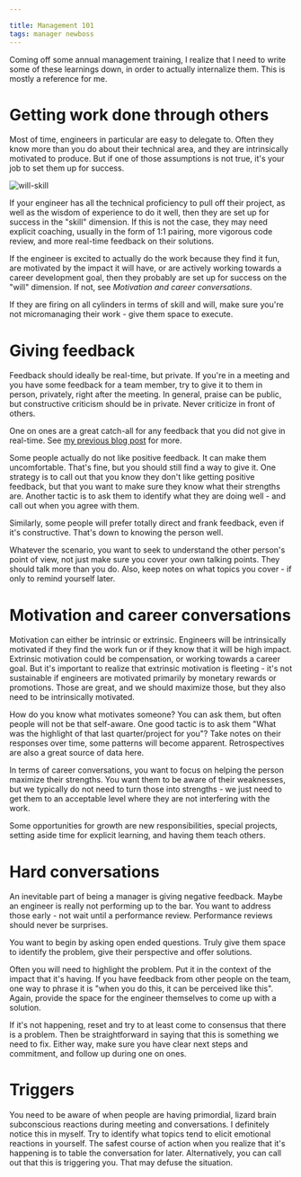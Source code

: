 ```yaml
---

title: Management 101
tags: manager newboss
---
```


Coming off some annual management training, I realize that I need to write
some of these learnings down, in order to actually internalize them. This
is mostly a reference for me.

# Getting work done through others

Most of time, engineers in particular are easy to delegate to. Often they
know more than you do about their technical area, and they are intrinsically
motivated to produce. But if one of those assumptions is not true, it's your
job to set them up for success.

![will-skill](https://danspira.files.wordpress.com/2010/11/skill-will-coaching-details.gif)

If your engineer has all the technical proficiency to pull off their project, as
well as the wisdom of experience to do it well, then they are set up for success
in the "skill" dimension. If this is not the case, they may need explicit
coaching, usually in the form of 1:1 pairing, more vigorous code review, and
more real-time feedback on their solutions.

If the engineer is excited to actually do the work because they find it fun,
are motivated by the impact it will have, or are actively working towards a
career development goal, then they probably are set up for success on the "will"
dimension. If not, see *Motivation and career conversations*.

If they are firing on all cylinders in terms of skill and will, make sure you're
not micromanaging their work - give them space to execute.


# Giving feedback

Feedback should ideally be real-time, but private. If you're in a meeting and
you have some feedback for a team member, try to give it to them in person,
privately, right after the meeting. In general, praise can be public, but
constructive criticism should be in private. Never criticize in front of others.

One on ones are a great catch-all for any feedback that you did not give
in real-time. See [my previous blog post](http://chase-seibert.github.io/blog/2015/02/10/one-on-ones.html)
for more.

Some people actually do not like positive feedback. It can make them
uncomfortable. That's fine, but you should still find a way to give it. One
strategy is to call out that you know they don't like getting positive feedback,
but that you want to make sure they know what their strengths are. Another
tactic is to ask them to identify what they are doing well - and call out when
you agree with them.

Similarly, some people will prefer totally direct and frank feedback, even if
it's constructive. That's down to knowing the person well.

Whatever the scenario, you want to seek to understand the other person's point
of view, not just make sure you cover your own talking points. They should
talk more than you do. Also, keep notes on what topics you cover - if only
to remind yourself later.


# Motivation and career conversations

Motivation can either be intrinsic or extrinsic. Engineers will be intrinsically
motivated if they find the work fun or if they know that it will be high impact.
Extrinsic motivation could be compensation, or working towards a career goal.
But it's important to realize that extrinsic motivation is fleeting - it's not
sustainable if engineers are motivated primarily by monetary rewards or
promotions. Those are great, and we should maximize those, but they also need
to be intrinsically motivated.

How do you know what motivates someone? You can ask them, but often people will
not be that self-aware. One good tactic is to ask them "What was the highlight
of that last quarter/project for you"? Take notes on their responses over time,
some patterns will become apparent. Retrospectives are also a great source
of data here.

In terms of career conversations, you want to focus on helping the person
maximize their strengths. You want them to be aware of their weaknesses, but
we typically do not need to turn those into strengths - we just need to get
them to an acceptable level where they are not interfering with the work.

Some opportunities for growth are new responsibilities, special projects,
setting aside time for explicit learning, and having them teach others.


# Hard conversations

An inevitable part of being a manager is giving negative feedback. Maybe an
engineer is really not performing up to the bar. You want to address those
early - not wait until a performance review. Performance reviews should never
be surprises.

You want to begin by asking open ended questions. Truly give them space to
identify the problem, give their perspective and offer solutions.

Often you will need to highlight the problem. Put it in the context of the
impact that it's having. If you have feedback from other people on the team,
one way to phrase it is "when you do this, it can be perceived like this".
Again, provide the space for the engineer themselves to come up with a solution.

If it's not happening, reset and try to at least come to consensus that there is
a problem. Then be straightforward in saying that this is something we need to
fix. Either way, make sure you have clear next steps and commitment, and follow
up during one on ones.


# Triggers

You need to be aware of when people are having primordial, lizard brain
subconscious reactions during meeting and conversations. I definitely notice
this in myself. Try to identify what topics tend to elicit emotional reactions
in yourself. The safest course of action when you realize that it's happening
is to table the conversation for later. Alternatively, you can call out that this
is triggering you. That may defuse the situation.

